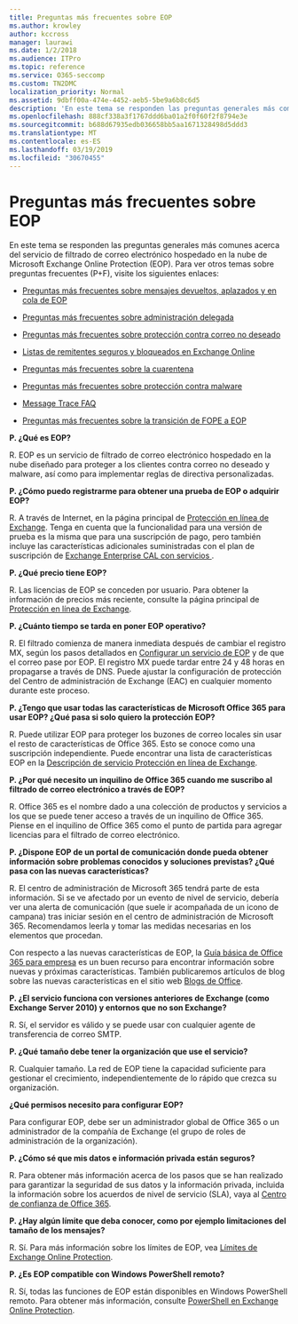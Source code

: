 ```yaml
---
title: Preguntas más frecuentes sobre EOP
ms.author: krowley
author: kccross
manager: laurawi
ms.date: 1/2/2018
ms.audience: ITPro
ms.topic: reference
ms.service: O365-seccomp
ms.custom: TN2DMC
localization_priority: Normal
ms.assetid: 9dbff00a-474e-4452-aeb5-5be9a6b8c6d5
description: 'En este tema se responden las preguntas generales más comunes acerca del servicio de filtrado de correo electrónico hospedado en la nube de Microsoft Exchange Online Protection (EOP). Para ver otros temas sobre preguntas frecuentes (P+F), visite los siguientes enlaces:'
ms.openlocfilehash: 888cf338a3f1767ddd6ba01a2f0f60f2f8794e3e
ms.sourcegitcommit: b688d67935edb036658bb5aa1671328498d5ddd3
ms.translationtype: MT
ms.contentlocale: es-ES
ms.lasthandoff: 03/19/2019
ms.locfileid: "30670455"
---
```

# <a name="eop-general-faq"></a>Preguntas más frecuentes sobre EOP

En este tema se responden las preguntas generales más comunes acerca del servicio de filtrado de correo electrónico hospedado en la nube de Microsoft Exchange Online Protection (EOP). Para ver otros temas sobre preguntas frecuentes (P+F), visite los siguientes enlaces:
  
- [Preguntas más frecuentes sobre mensajes devueltos, aplazados y en cola de EOP](eop-queued-deferred-and-bounced-messages-faq.md)
    
- [Preguntas más frecuentes sobre administración delegada](delegated-administration-faq.md)
    
- [Preguntas más frecuentes sobre protección contra correo no deseado](../anti-spam-protection-faq.md)
    
- [Listas de remitentes seguros y bloqueados en Exchange Online](../safe-sender-and-blocked-sender-lists-faq.md)
    
- [Preguntas más frecuentes sobre la cuarentena](../quarantine-faq.md)
    
- [Preguntas más frecuentes sobre protección contra malware](../anti-malware-protection-faq-eop.md)
    
- [Message Trace FAQ](http://technet.microsoft.com/library/aa49e3f9-a5b1-4410-aac2-ddbbf3f5bfb2.aspx)
    
- [Preguntas más frecuentes sobre la transición de FOPE a EOP](http://technet.microsoft.com/library/e0e76b89-b0d3-4c0a-bfc8-137b579e983b.aspx)
    
 **P. ¿Qué es EOP?**
  
R. EOP es un servicio de filtrado de correo electrónico hospedado en la nube diseñado para proteger a los clientes contra correo no deseado y malware, así como para implementar reglas de directiva personalizadas.
  
 **P. ¿Cómo puedo registrarme para obtener una prueba de EOP o adquirir EOP?**
  
R. A través de Internet, en la página principal de [Protección en línea de Exchange](https://go.microsoft.com/fwlink/p/?LinkId=279912). Tenga en cuenta que la funcionalidad para una versión de prueba es la misma que para una suscripción de pago, pero también incluye las características adicionales suministradas con el plan de suscripción de [ Exchange Enterprise CAL con servicios ](https://go.microsoft.com/fwlink/p/?LinkId=320619). 
  
 **P. ¿Qué precio tiene EOP?**
  
R. Las licencias de EOP se conceden por usuario. Para obtener la información de precios más reciente, consulte la página principal de [Protección en línea de Exchange](https://go.microsoft.com/fwlink/p/?LinkId=279912).
  
 **P. ¿Cuánto tiempo se tarda en poner EOP operativo?**
  
R. El filtrado comienza de manera inmediata después de cambiar el registro MX, según los pasos detallados en [Configurar un servicio de EOP](set-up-your-eop-service.md) y de que el correo pase por EOP. El registro MX puede tardar entre 24 y 48 horas en propagarse a través de DNS. Puede ajustar la configuración de protección del Centro de administración de Exchange (EAC) en cualquier momento durante este proceso.
  
 **P. ¿Tengo que usar todas las características de Microsoft Office 365 para usar EOP? ¿Qué pasa si solo quiero la protección EOP?**
  
R. Puede utilizar EOP para proteger los buzones de correo locales sin usar el resto de características de Office 365. Esto se conoce como una suscripción independiente. Puede encontrar una lista de características EOP en la [Descripción de servicio Protección en línea de Exchange](https://go.microsoft.com/fwlink/p/?LinkId=320619).
  
 **P. ¿Por qué necesito un inquilino de Office 365 cuando me suscribo al filtrado de correo electrónico a través de EOP?**
  
R. Office 365 es el nombre dado a una colección de productos y servicios a los que se puede tener acceso a través de un inquilino de Office 365. Piense en el inquilino de Office 365 como el punto de partida para agregar licencias para el filtrado de correo electrónico.
  
 **P. ¿Dispone EOP de un portal de comunicación donde pueda obtener información sobre problemas conocidos y soluciones previstas? ¿Qué pasa con las nuevas características?**
  
R. El centro de administración de Microsoft 365 tendrá parte de esta información. Si se ve afectado por un evento de nivel de servicio, debería ver una alerta de comunicación (que suele ir acompañada de un icono de campana) tras iniciar sesión en el centro de administración de Microsoft 365. Recomendamos leerla y tomar las medidas necesarias en los elementos que procedan.
  
Con respecto a las nuevas características de EOP, la [Guía básica de Office 365 para empresa](https://office.microsoft.com/en-us/products/office-365-roadmap-FX104343353.aspx) es un buen recurso para encontrar información sobre nuevas y próximas características. También publicaremos artículos de blog sobre las nuevas características en el sitio web [Blogs de Office](https://go.microsoft.com/fwlink/p/?LinkId=392724). 
  
 **P. ¿El servicio funciona con versiones anteriores de Exchange (como Exchange Server 2010) y entornos que no son Exchange?**
  
R. Sí, el servidor es válido y se puede usar con cualquier agente de transferencia de correo SMTP.
  
 **P. ¿Qué tamaño debe tener la organización que use el servicio?**
  
R. Cualquier tamaño. La red de EOP tiene la capacidad suficiente para gestionar el crecimiento, independientemente de lo rápido que crezca su organización.
  
 **¿Qué permisos necesito para configurar EOP?**
  
Para configurar EOP, debe ser un administrador global de Office 365 o un administrador de la compañía de Exchange (el grupo de roles de administración de la organización).
  
 **P. ¿Cómo sé que mis datos e información privada están seguros?**
  
R. Para obtener más información acerca de los pasos que se han realizado para garantizar la seguridad de sus datos y la información privada, incluida la información sobre los acuerdos de nivel de servicio (SLA), vaya al [Centro de confianza de Office 365](https://go.microsoft.com/fwlink/p/?LinkId=285405).
  
 **P. ¿Hay algún límite que deba conocer, como por ejemplo limitaciones del tamaño de los mensajes?**
  
R. Sí. Para más información sobre los límites de EOP, vea [Límites de Exchange Online Protection](https://go.microsoft.com/fwlink/p/?LinkId=402617). 
  
 **P. ¿Es EOP compatible con Windows PowerShell remoto?**
  
R. Sí, todas las funciones de EOP están disponibles en Windows PowerShell remoto. Para obtener más información, consulte [PowerShell en Exchange Online Protection](http://technet.microsoft.com/library/f7918a88-774a-405e-945b-bc2f5ee9f748.aspx).
  

